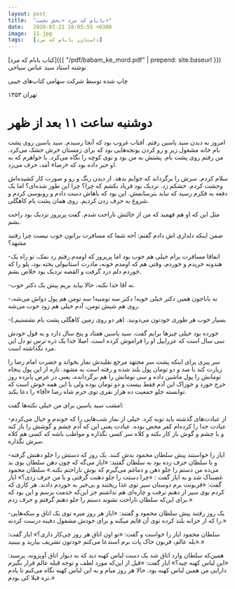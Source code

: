 ```yaml
---
layout: post
title:  "بابام که مرد «بخش نخست»"
date:   2020-03-21 18:05:55 +0300
image:  11.jpg
tags:   [داستان, بابام که مرد]
---
```


[کتاب بابام که مرد]({{ "/pdf/babam_ke_mord.pdf" | prepend: site.baseurl }}) نوشته استاد سید عباس سیاحی

چاپ شده توسط شرکت سهامی کتاب‌های جیبی

تهران ۱۳۵۳

# دوشنبه ساعت ۱۱ بعد از ظهر

امروز به دیدن سید یاسین رفتم. آفتاب غروب بود که آنجا رسیدم. سید یاسین روی پشت بام خانه مشغول زیر و رو کردن یونجه‌هایی بود که برای زمستان خرش خشک می‌کرد. من رفتم روی پشت بام. پشتش به من بود و توی کوچه را نگاه می‌کرد. با خواهرم که به او خبر داده بود که «رضا» آمد، حرف می‌زد.

سلام کردم. سرش را برگرداند که جوابم بدهد. از دیدن رنگ و رو و صورت کار کشیده‌اش وحشت کردم. خشکم زد. نزدیک بود فریاد بکشم که چرا؟ چرا این طور شده‌ای؟ اما یک دفعه به فکرم رسید که نباید بترسانمش. این بود که باهاش دست دادم و روبوسی کردم و شروع به حرف زدن کردیم. روی همان پشت بام کاهگلی.

مثل این که او هم فهمید که من از حالتش ناراحت شدم. گفت پریروز نزدیک بود راحت بشم.

ضمن اینکه دلداری اش دادم گفتم: آخه شما که مسافرت براتون خوب نیست چرا رفتید مشهد؟

-اتفاقا مسافرت برام خیلی هم خوب بود اما پریروز که اومدم رفتم رد نمک، تو راه یک هندونه خریدم و خوردم، وقتی هم که اومدم خونه، مادرت استانبولی پخته بود، پلو را که خوردم دلم درد گرفت و القصه نزدیک بود خلاص بشم.

-نه آقا خدا نکنه، حالا بیاید بریم پیش یک دکتر خوب.

-نه باباجون همین دکتر خیلی خوبه! دکتر سه تومنیه! سه تومن هم پول دواش می‌شه، روی هم شیش تومن، آدم خیلی هم زود خوب می‌شه.

-بسیار خوب هر طوری خودتون می‌دونید. (هر دو روی زمین کاهگلی پشت بام نشستیم.)

خورده بود خیلی چیزها برایم گفت. سید یاسین هفتاد و پنج سال دارد و به قول خودش سی سال است که عزراییل او را فراموش کرده است. اصلا خدا یک ذره ترس تو دل این مرد نگذاشته است.

سر پیری برای اینکه پشت سر مجتهد مرجع تقلیدش نماز بخواند و حضرت امام رضا را زیارت کند با صد و دو تومان پول بلند شده و رفته است به مشهد. تازه از این پول پنجاه تومانش را پول ماشین داده و سی تومانش را هم برگردانده، یعنی در عرض پانزده روز خرج خورد و خوراک این آدم فقط بیست و دو تومان بوده ولی با این همه خوش است که توانسته جلو جمعیت ده هزار نفری توی حرم شاه رضا «آقا» را دعا بکند.

امشب سید یاسین برای من خیلی نکته‌ها گفت:

-از عبادت‌های گذشته باید توبه کرد. خیلی از نماز شب‌هایی را که خوندم و خیال می‌کردم عبادت خدا را کرده‌ام کفر محض بوده. عبادت یعنی این که آدم چشم و گوشش را باز کنه و با چشم و گوش باز کار بکنه و کلاه سر کسی نگذاره و مواظب باشه که کسی هم کلاه سرش نگذاره.

-ایاز را خواستند پیش سلطان محمود بدش کنند. یک روز که دستش را جلو دهنش گرفته و با سلطان حرف زده بود به سلطان گفتند: «ایاز می‌گه که چون دهن سلطان بوی بد می‌ده من دستم را جلو دهن و دماغم می‌گیرم که بوش ناراحتم نکنه.» سلطان محمود غضبناک شد و به ایاز گفت : «چرا دستت را جلو دهنت گرفتی و با من حرف زدی؟» ایاز گفت: «قربونت برم دوستان سیر توی غذا ریختند و بی‌خبر به خوردم دادند. هر کاری که کردم بوی سیر از دهنم نرفت و چاره‌ای هم نداشتم جز این‌که خدمت برسم و این بود که برای این‌که سلطان ناراحت نشوند دستم را جلو دهنم گرفتم و حرف زدم.»

-یک روز رفتند پیش سلطان محمود و گفتند: «ایاز هر روز میره توی یک اتاق و سکه‌هایی را که از خزانه بلند کرده توی آن قایم میکنه و برای خودش مشغول دفینه درست کردنه.»

سلطان محمود ایاز را خواست و گفت: «تو اون اتاق هر روز چی‌کار داری؟» ایاز گفت: «بله عالم، قربون خاک پات برم استدعا می‌کنم خودتون تشریف بیارید و ببینید.»

همین‌که سلطان وارد اتاق شد یک دست لباس کهنه دید که به دیوار اتاق آویزونه. پرسید: «این لباس کهنه چیه؟» ایاز گفت: «قبل از این‌که مورد لطف و توجه قبله عالم قرار بگیرم دارایی من همین لباس کهنه بود. حالا هر روز میام و به این لباس کهنه نگاه می‌کنم تا یادم نره قبلا کی بودم.»
